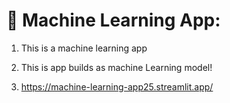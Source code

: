 # 🤖 Machine Learning App:
1. This is a machine learning app 

2. This is app builds as machine Learning model!

3. https://machine-learning-app25.streamlit.app/
